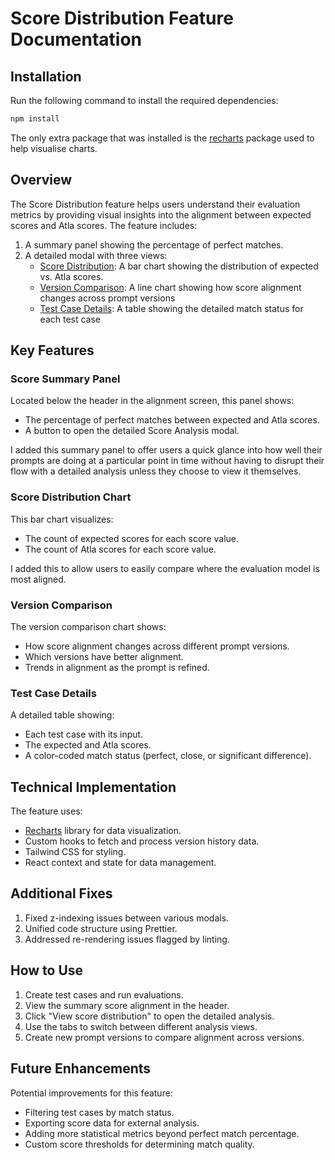 # Score Distribution Feature Documentation

## Installation

Run the following command to install the required dependencies:

```bash
npm install
```

The only extra package that was installed is the [recharts](https://www.npmjs.com/package/recharts) package used to help visualise charts.

## Overview

The Score Distribution feature helps users understand their evaluation metrics by providing visual insights into the alignment between expected scores and Atla scores. The feature includes:

1. A summary panel showing the percentage of perfect matches.
2. A detailed modal with three views:
   - <u>Score Distribution</u>: A bar chart showing the distribution of expected vs. Atla scores.
   - <u>Version Comparison</u>: A line chart showing how score alignment changes across prompt versions
   - <u>Test Case Details</u>: A table showing the detailed match status for each test case

## Key Features

### Score Summary Panel

Located below the header in the alignment screen, this panel shows:

- The percentage of perfect matches between expected and Atla scores.
- A button to open the detailed Score Analysis modal.

I added this summary panel to offer users a quick glance into how well their prompts are doing at a particular point in time without having to disrupt their flow with a detailed analysis unless they choose to view it themselves.

### Score Distribution Chart

This bar chart visualizes:

- The count of expected scores for each score value.
- The count of Atla scores for each score value.

I added this to allow users to easily compare where the evaluation model is most aligned.

### Version Comparison

The version comparison chart shows:

- How score alignment changes across different prompt versions.
- Which versions have better alignment.
- Trends in alignment as the prompt is refined.

### Test Case Details

A detailed table showing:

- Each test case with its input.
- The expected and Atla scores.
- A color-coded match status (perfect, close, or significant difference).

## Technical Implementation

The feature uses:

- [Recharts](https://www.npmjs.com/package/recharts) library for data visualization.
- Custom hooks to fetch and process version history data.
- Tailwind CSS for styling.
- React context and state for data management.

## Additional Fixes

1. Fixed z-indexing issues between various modals.
2. Unified code structure using Prettier.
3. Addressed re-rendering issues flagged by linting.

## How to Use

1. Create test cases and run evaluations.
2. View the summary score alignment in the header.
3. Click "View score distribution" to open the detailed analysis.
4. Use the tabs to switch between different analysis views.
5. Create new prompt versions to compare alignment across versions.

## Future Enhancements

Potential improvements for this feature:

- Filtering test cases by match status.
- Exporting score data for external analysis.
- Adding more statistical metrics beyond perfect match percentage.
- Custom score thresholds for determining match quality.
